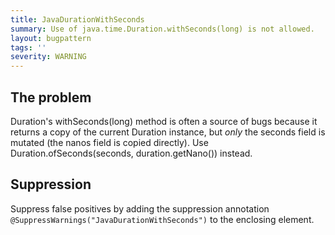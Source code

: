 ```yaml
---
title: JavaDurationWithSeconds
summary: Use of java.time.Duration.withSeconds(long) is not allowed.
layout: bugpattern
tags: ''
severity: WARNING
---
```


<!--
*** AUTO-GENERATED, DO NOT MODIFY ***
To make changes, edit the @BugPattern annotation or the explanation in docs/bugpattern.
-->

## The problem
Duration's withSeconds(long) method is often a source of bugs because it returns a copy of the current Duration instance, but _only_ the seconds field is mutated (the nanos field is copied directly). Use Duration.ofSeconds(seconds, duration.getNano()) instead.

## Suppression
Suppress false positives by adding the suppression annotation `@SuppressWarnings("JavaDurationWithSeconds")` to the enclosing element.
